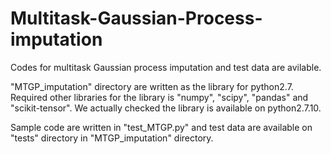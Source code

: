 # Multitask-Gaussian-Process-imputation
Codes for multitask Gaussian process imputation and test data are avilable.

"MTGP_imputation" directory are written as the library for python2.7.
Required other libraries for the library is "numpy", "scipy", "pandas" and "scikit-tensor".
We actually checked the library is available on python2.7.10.

Sample code are written in "test_MTGP.py" and test data are available on "tests" directory in "MTGP_imputation" directory.  
